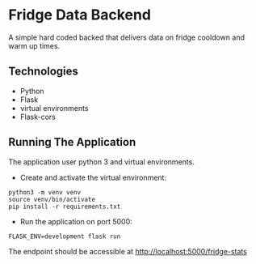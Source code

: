 # Fridge Data Backend

A simple hard coded backed that delivers data on fridge cooldown and warm up times.

## Technologies

* Python
* Flask
* virtual environments
* Flask-cors

## Running The Application

The application user python 3 and virtual environments.

* Create and activate the virtual environment:

```
python3 -m venv venv
source venv/bin/activate
pip install -r requirements.txt
```

* Run the application on port 5000:

```
FLASK_ENV=development flask run
```

The endpoint should be accessible at [http://localhost:5000/fridge-stats](http://localhost:5000/fridge-stats)